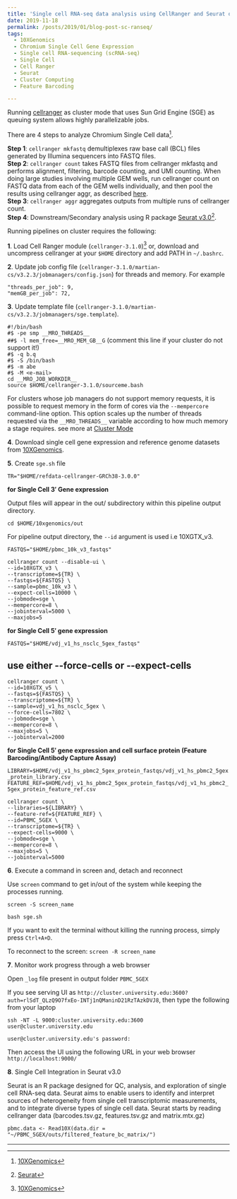 ```yaml
---
title: 'Single cell RNA-seq data analysis using CellRanger and Seurat on Cluster'
date: 2019-11-18
permalink: /posts/2019/01/blog-post-sc-ranseq/
tags:
  - 10XGenomics
  - Chromium Single Cell Gene Expression
  - Single cell RNA-sequencing (scRNA-seq)
  - Single Cell
  - Cell Ranger
  - Seurat
  - Cluster Computing
  - Feature Barcoding

---
```

Running [cellranger](https://support.10xgenomics.com/single-cell-gene-expression/software/pipelines/latest/what-is-cell-ranger) as cluster mode that uses Sun Grid Engine (SGE) as queuing system allows highly parallelizable jobs.

There are 4 steps to analyze Chromium Single Cell data[^1].

**Step 1**: `cellranger mkfastq` demultiplexes raw base call (BCL) files generated by Illumina sequencers into FASTQ files.  
**Step 2**: `cellranger count` takes FASTQ files from cellranger mkfastq and performs alignment, filtering, barcode counting, and UMI counting. When doing large studies involving multiple GEM wells, run cellranger count on FASTQ data from each of the GEM wells individually, and then pool the results using cellranger aggr, as described [here](https://support.10xgenomics.com/single-cell-gene-expression/software/pipelines/latest/using/aggregate).  
**Step 3**: `cellranger aggr` aggregates outputs from multiple runs of cellranger count.  
**Step 4**: Downstream/Secondary analysis using R package [Seurat v3.0](https://satijalab.org/seurat/)[^2].

Running pipelines on cluster requires the following:  

**1**. Load Cell Ranger module (`cellranger-3.1.0`)[^1] or, download and uncompress cellranger at your `$HOME` directory and add PATH in `~/.bashrc`.  

**2**. Update job config file (`cellranger-3.1.0/martian-cs/v3.2.3/jobmanagers/config.json`) for threads and memory. For example  

`"threads_per_job": 9,`  
`"memGB_per_job": 72,`

**3**. Update template file (`cellranger-3.1.0/martian-cs/v3.2.3/jobmanagers/sge.template`).

`#!/bin/bash`  
`#$ -pe smp __MRO_THREADS__`  
`##$ -l mem_free=__MRO_MEM_GB__G` (comment this line if your cluster do not support it!)  
`#$ -q b.q`  
`#$ -S /bin/bash`  
`#$ -m abe`  
`#$ -M <e-mail>`  
`cd __MRO_JOB_WORKDIR__`  
`source $HOME/cellranger-3.1.0/sourceme.bash`  

For clusters whose job managers do not support memory requests, it is possible to request memory 
in the form of cores via the `--mempercore` command-line option. This option scales up the number 
of threads requested via the `__MRO_THREADS__` variable according to how much memory a stage requires. 
see more at [Cluster Mode](https://support.10xgenomics.com/single-cell-gene-expression/software/pipelines/latest/advanced/cluster-mode)  

**4**. Download single cell gene expression and reference genome datasets from [10XGenomics](https://www.10xgenomics.com/resources/datasets/).  

**5**. Create `sge.sh` file  

`TR="$HOME/refdata-cellranger-GRCh38-3.0.0"`

**for Single Cell 3′ Gene expression**

Output files will appear in the out/ subdirectory within this pipeline output directory.  

`cd $HOME/10xgenomics/out`  

For pipeline output directory, the `--id` argument is used i.e 10XGTX_v3.  

`FASTQS="$HOME/pbmc_10k_v3_fastqs"`  

`cellranger count --disable-ui \`  
  `--id=10XGTX_v3 \`  
  `--transcriptome=${TR} \`  
  `--fastqs=${FASTQS} \`  
  `--sample=pbmc_10k_v3 \`  
  `--expect-cells=10000 \`  
  `--jobmode=sge \`  
  `--mempercore=8 \`  
  `--jobinterval=5000 \`  
  `--maxjobs=5`  

**for Single Cell 5′ gene expression**

`FASTQS="$HOME/vdj_v1_hs_nsclc_5gex_fastqs"`

## use either --force-cells or --expect-cells

`cellranger count \`  
  `--id=10XGTX_v5 \`  
  `--fastqs=${FASTQS} \`  
  `--transcriptome=${TR} \`  
  `--sample=vdj_v1_hs_nsclc_5gex \`  
  `--force-cells=7802 \`  
  `--jobmode=sge \`  
  `--mempercore=8 \`  
  `--maxjobs=5 \`  
  `--jobinterval=2000`  

**for Single Cell 5′ gene expression and cell surface protein (Feature Barcoding/Antibody Capture Assay)**

`LIBRARY=$HOME/vdj_v1_hs_pbmc2_5gex_protein_fastqs/vdj_v1_hs_pbmc2_5gex_protein_library.csv`  
`FEATURE_REF=$HOME/vdj_v1_hs_pbmc2_5gex_protein_fastqs/vdj_v1_hs_pbmc2_5gex_protein_feature_ref.csv`   

`cellranger count \`  
 `--libraries=${LIBRARY} \`  
 `--feature-ref=${FEATURE_REF} \`  
 `--id=PBMC_5GEX \`  
 `--transcriptome=${TR} \`  
 `--expect-cells=9000 \`  
 `--jobmode=sge \`  
 `--mempercore=8 \`  
 `--maxjobs=5 \`  
 `--jobinterval=5000`  


**6**. Execute a command in screen and, detach and reconnect    

Use `screen` command to get in/out of the system while keeping the processes running.  

`screen -S screen_name`  

`bash sge.sh`  

If you want to exit the terminal without killing the running process, simply press `Ctrl+A+D`.  

To reconnect to the screen: `screen -R screen_name`  

**7**. Monitor work progress through a web browser  

Open `_log` file present in output folder `PBMC_5GEX`  

If you see serving UI as `http://cluster.university.edu:3600?auth=rlSdT_QLzQ9O7fxEo-INTj1nQManinD21RzTAzkDVJ8`, then type the following from your laptop  

`ssh -NT -L 9000:cluster.university.edu:3600 user@cluster.university.edu`  

`user@cluster.university.edu's password:`  

Then access the UI using the following URL in your web browser
`http://localhost:9000/`  

**8**. Single Cell Integration in Seurat v3.0  

Seurat is an R package designed for QC, analysis, and exploration of single cell RNA-seq data. Seurat aims to enable users to identify and interpret sources of heterogeneity from single cell transcriptomic measurements, and to integrate diverse types of single cell data. Seurat starts by reading cellranger data (barcodes.tsv.gz, features.tsv.gz and matrix.mtx.gz)  

`pbmc.data <- Read10X(data.dir = "~/PBMC_5GEX/outs/filtered_feature_bc_matrix/")`  
 
---

[^1]: [10XGenomics](https://support.10xgenomics.com/single-cell-gene-expression/software/overview/welcome)
[^2]: [Seurat](https://satijalab.org/seurat/)
